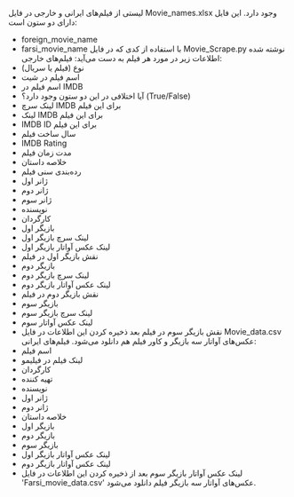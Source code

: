 لیستی از فیلم‌های ایرانی و خارجی در فایل Movie_names.xlsx وجود دارد.
این فایل دارای دو ستون است:
-	foreign_movie_name
-	farsi_movie_name
با استفاده از کدی که در فایل Movie_Scrape.py نوشته شده اطلاعات زیر در مورد هر فیلم به دست می‌آید:
فیلم‌های خارجی:
-	نوع (فیلم یا سریال)
-	اسم فیلم در شیت
-	اسم فیلم در IMDB
-	آیا اختلافی در این دو ستون وجود دارد؟ (True/False)
-	لینک سرچ IMDB برای این فیلم
-	لینک IMDB برای این فیلم
-	IMDB ID برای این فیلم
-	سال ساخت فیلم
-	IMDB Rating
-	مدت زمان فیلم
-	خلاصه داستان
-	رده‌بندی سنی فیلم
-	ژانر اول
-	ژانر دوم
-	ژانر سوم
-	نویسنده
-	کارگردان
-	بازیگر اول
-	لینک سرچ بازیگر اول
-	لینک عکس آواتار بازیگر اول
-	نقش بازیگر اول در فیلم
-	بازیگر دوم
-	لینک سرچ بازیگر دوم
-	لینک عکس آواتار بازیگر دوم
-	نقش بازیگر دوم در فیلم
-	بازیگر سوم
-	لینک سرچ بازیگر سوم
-	لینک عکس آواتار سوم
-	نقش بازیگر سوم در فیلم
بعد ذخیره کردن این اطلاعات در فایل Movie_data.csv عکس‌های آواتار سه بازیگر و کاور فیلم هم دانلود می‌شود.
فیلم‌های ایرانی:
-	اسم فیلم
-	لینک فیلم در فیلیمو
-	کارگردان
-	تهیه کننده
-	نویسنده
-	ژانر اول
-	ژانر دوم
-	خلاصه داستان
-	بازیگر اول
-	بازیگر دوم
-	بازیگر سوم
-	لینک عکس آواتار بازیگر اول
-	لینک عکس آواتار بازیگر دوم
-	لینک عکس آواتار بازیگر سوم
بعد از ذخیره کردن این اطلاعات در فایل 'Farsi_movie_data.csv' عکس‌های آواتار سه بازیگر فیلم دانلود می‌شود.
